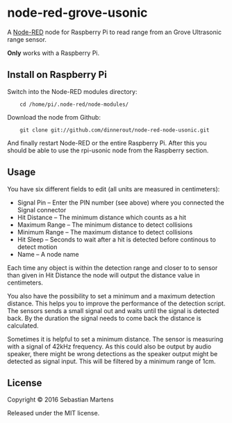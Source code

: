 # node-red-grove-usonic

A <a href="http://nodered.org" target="_new">Node-RED</a> node for Raspberry Pi
to read range from an Grove Ultrasonic range sensor.

**Only** works with a Raspberry Pi.

## Install on Raspberry Pi

Switch into the Node-RED modules directory:

		cd /home/pi/.node-red/node-modules/

Download the node from Github:

		git clone git://github.com/dinnerout/node-red-node-usonic.git

And finally restart Node-RED or the entire Raspberry Pi. After this you should be able to use the rpi-usonic node from the Raspberry section.

## Usage

You have six different fields to edit (all units are measured in centimeters):

* Signal Pin – Enter the PIN number (see above) where you connected the Signal connector
* Hit Distance – The minimum distance which counts as a hit
* Maximum Range – The minimum distance to detect collisions
* Minimum Range – The maximum distance to detect collisions
* Hit Sleep – Seconds to wait after a hit is detected before continous to detect motion
* Name – A node name

Each time any object is within the detection range and closer to to sensor than given in Hit Distance the node will output the distance value in centimeters.

You also have the possibility to set a minimum and a maximum detection distance. This helps you to improve the performance of the detection script. The sensors sends a small signal out and waits until the signal is detected back. By the duration the signal needs to come back the distance is calculated.

Sometimes it is helpful to set a minimum distance. The sensor is measuring with a signal of 42kHz frequency. As this could also be output by audio speaker, there might be wrong detections as the speaker output might be detected as signal input. This will be filtered by a minimum range of 1cm.

## License
Copyright © 2016 Sebastian Martens

Released under the MIT license.